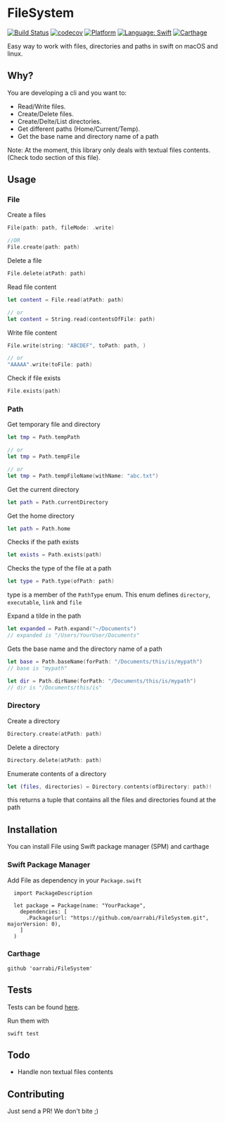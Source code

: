 # FileSystem

[![Build Status](https://travis-ci.org/oarrabi/FileSystem.svg?branch=master)](https://travis-ci.org/oarrabi/FileSystem)
[![codecov](https://codecov.io/gh/oarrabi/FileSystem/branch/master/graph/badge.svg)](https://codecov.io/gh/oarrabi/FileSystem)
[![Platform](https://img.shields.io/badge/platform-osx-lightgrey.svg)](https://travis-ci.org/oarrabi/FileSystem)
[![Language: Swift](https://img.shields.io/badge/language-swift-orange.svg)](https://travis-ci.org/oarrabi/FileSystem)
[![Carthage](https://img.shields.io/badge/Carthage-compatible-4BC51D.svg?style=flat)](https://github.com/Carthage/Carthage)

Easy way to work with files, directories and paths in swift on macOS and linux.

## Why?

You are developing a cli and you want to:
- Read/Write files.
- Create/Delete files.
- Create/Delte/List directories.
- Get different paths (Home/Current/Temp).
- Get the base name and directory name of a path


Note: At the moment, this library only deals with textual files contents. (Check todo section of this file).

## Usage

### File
Create a files

```swift
File(path: path, fileMode: .write)

//OR
File.create(path: path)
```

Delete a file

```swift
File.delete(atPath: path)
```

Read file content

```swift
let content = File.read(atPath: path)

// or
let content = String.read(contentsOfFile: path)
```

Write file content

```swift
File.write(string: "ABCDEF", toPath: path, )

// or
"AAAAA".write(toFile: path)
```

Check if file exists

```swift
File.exists(path)
```

### Path

Get temporary file and directory

```swift
let tmp = Path.tempPath

// or
let tmp = Path.tempFile

// or
let tmp = Path.tempFileName(withName: "abc.txt")
```

Get the current directory

```swift
let path = Path.currentDirectory
```

Get the home directory

```swift
let path = Path.home
```

Checks if the path exists

```swift
let exists = Path.exists(path)
```

Checks the type of the file at a path

```swift
let type = Path.type(ofPath: path)
```

type is a member of the `PathType` enum. This enum defines `directory`, `executable`, `link` and `file`

Expand a tilde in the path

```swift
let expanded = Path.expand("~/Documents")
// expanded is "/Users/YourUser/Documents"
```

Gets the base name and the directory name of a path

```swift
let base = Path.baseName(forPath: "/Documents/this/is/mypath")
// base is "mypath"

let dir = Path.dirName(forPath: "/Documents/this/is/mypath")
// dir is "/Documents/this/is"
```

### Directory

Create a directory

```swift
Directory.create(atPath: path)
```

Delete a directory

```swift
Directory.delete(atPath: path)
```

Enumerate contents of a directory

```swift
let (files, directories) = Directory.contents(ofDirectory: path)!
```

this returns a tuple that contains all the files and directories found at the path

## Installation
You can install File using Swift package manager (SPM) and carthage

### Swift Package Manager
Add File as dependency in your `Package.swift`

```
  import PackageDescription

  let package = Package(name: "YourPackage",
    dependencies: [
      .Package(url: "https://github.com/oarrabi/FileSystem.git", majorVersion: 0),
    ]
  )
```

### Carthage
    github 'oarrabi/FileSystem'

## Tests
Tests can be found [here](https://github.com/oarrabi/FileSystem/tree/master/Tests).

Run them with
```
swift test
```

## Todo
- Handle non textual files contents

## Contributing

Just send a PR! We don't bite ;)